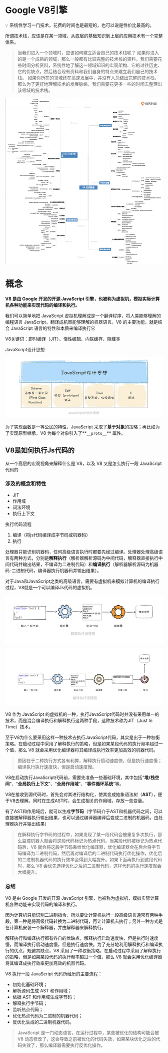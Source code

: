 <!--
 * @Author: 夏朝辉 lesslessmore@163.com
 * @Date: 2023-05-30 14:17:10
 * @LastEditors: 夏朝辉 lesslessmore@163.com
 * @LastEditTime: 2023-05-30 14:57:13
-->
# Google V8引擎

<aside>
💡 系统性学习一门技术，花费的时间也是最短的，也可以说是性价比最高的。

所谓技术栈，应该是在某一领域，从底层的基础知识到上层的应用技术有一个完整体系。

</aside>

> 当我们进入一个领域时，应该如何建立适合自己的技术栈呢？
如果你进入的是一个成熟的领域，那么一般都有比较完整的技术栈的资料，我们需要花些时间分析资料，系统性地了解这一领域知识的宏观架构、它的过往历史、它的优缺点，然后结合现有资料和我们自身的特点来建立我们自己的技术栈。
如果你所在的领域还在高速发展中，并没有人总结出完整的技术栈，那么为了更好地理解技术的发展脉络，我们需要花更多一些的时间去整理出该领域的技术栈。
>

![Untitled](/assets/web/概念体系/v8-knowledge-graph.png)

# 概念

**V8 是由 Google 开发的开源 JavaScript 引擎，也被称为虚拟机，模拟实际计算机各种功能来实现代码的编译和执行。**

我们可以简单地把 JavaScript 虚拟机理解成是一个翻译程序，将人类能够理解的编程语言 JavaScript，翻译成机器能够理解的机器语言。V8 的主要功能，就是结合 JavaScript 语言的特性和本质来编译执行它

V8关键词：即时编译（JIT）、惰性编辑、内联缓存、隐藏类

JavaScript设计思想

![Untitled](/assets/web/概念体系/v8-2-javascript-design-idea.png)

为了实现函数是一等公民的特性，JavaScript 采取了**基于对象**的策略；再比如为了实现原型继承，V8 为每个对象引入了**`__proto__`** 属性。

## V8是如何执行Js代码的

从一个高层的宏观视角来解释什么是 V8，以及 V8 又是怎么执行一段 JavaScript 代码的

### 涉及的概念和特性

- JIT
- 作用域
- 词法环境
- 执行上下文

执行代码流程

1. 编译（将js代码编译成字节码或机器码）
2. 执行

处理器只能识别机器码，任何高级语言执行时都要先经过编译。处理器处理高级语言有两种方式，分别是**解释执行**（解析器解析源码为中间代码，解释器直接执行中间代码并输出结果，不编译为二进制代码）和**编译执行**（解析器解析源码为机器码-二进制代码，编译器执行机器码并输出结果）。

对于Java和JavaScript之类的高级语言，需要有虚拟机来模拟计算机的编译执行过程，V8就是一个可以编译Js代码的虚拟机。

![Untitled](/assets/web/概念体系/v8-3.png)

![Untitled](/assets/web/概念体系/v8-4.png)

V8 作为 JavaScript 的虚拟机的一种，执行JavaScript代码时并没有采用单一的技术，而是混合编译执行和解释执行这两种手段，这种技术称为JIT（Just In Time）技术。

至于V8为什么要采用这样一种技术去执行JavaScript代码，其实是出于一种权衡策略。在启动过程中采用了解释执行的策略，但是如果某段代码的执行频率超过一个值，那么 V8 就会采用优化编译器将其编译成执行效率更加高效的机器代码。

> 原因在于二种执行方式各有利弊，解释执行启动速度快，但是执行速度慢；编译执行执行速度快，但是启动速度慢。
>

V8在启动执行JavaScript代码前，需要先准备一些基础环境，其中包括“**堆/栈空间**”、“**全局执行上下文**”、“**全局作用域**”、“**事件循环系统**”等。

V8在接收到源代码时，首先会对其进行结构化，使其变成抽象语法树（**AST**），便于V8去理解。同时在生成AST时，会生成相关的作用域，存放一些变量。

有了AST和作用域后，就可以生成**字节码**（字节码介于AST和机器代码之间，可以直接被解释器执行输出结果，也可以通过编译器编译后变成二进制的机器码，由处理器执行并输出结果）

> 在解释执行字节码的过程中，如果发现了某一段代码会被重复多次执行，那么监控机器人就会将这段代码标记为热点代码。当某段代码被标记为热点代码后，V8 就会将这段字节码丢给优化编译器，优化编译器会在后台将字节码编译为二进制代码，然后再对编译后的二进制代码执行优化操作，优化后的二进制机器代码的执行效率会得到大幅提升。如果下面再执行到这段代码时，那么 V8 会优先选择优化之后的二进制代码，这样代码的执行速度就会大幅提升。
>

### 总结

V8 是由 Google 开发的开源 JavaScript 引擎，也被称为虚拟机，模拟实际计算机各种功能来实现代码的编译和执行。

因为计算机只能识别二进制指令，所以要让计算机执行一段高级语言通常有两种手段，第一种是将高级代码转换为二进制代码，再让计算机去执行；另外一种方式是在计算机安装一个解释器，并由解释器来解释执行。

解释执行和编译执行都有各自的优缺点，解释执行启动速度快，但是执行时速度慢，而编译执行启动速度慢，但是执行速度快。为了充分地利用解释执行和编译执行的优点，规避其缺点，V8 采用了一种权衡策略，在启动过程中采用了解释执行的策略，但是如果某段代码的执行频率超过一个值，那么 V8 就会采用优化编译器将其编译成执行效率更加高效的机器代码。

V8 执行一段 JavaScript 代码所经历的主要流程：

- 初始化基础环境；
- 解析源码生成 AST 和作用域；
- 依据 AST 和作用域生成字节码；
- 解释执行字节码；
- 监听热点代码；
- 优化热点代码为二进制的机器代码；
- 反优化生成的二进制机器代码。

> JavaScript 是一门动态语言，在运行过程中，某些被优化的结构可能会被 V8 动态修改了，这会导致之前被优化的代码失效，如果某块优化之后的代码失效了，那么编译器需要执行反优化操作。
>